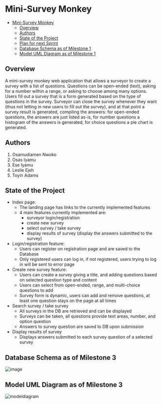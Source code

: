 # Mini-Survey Monkey

<!-- TOC -->
* [Mini-Survey Monkey](#mini-survey-monkey)
  * [Overview](#overview)
  * [Authors](#authors)
  * [State of the Project](#state-of-the-project)
  * [Plan for next Sprint](#plan-for-next-sprint)
  * [Database Schema as of Milestone 1](#database-schema-as-of-milestone-1)
  * [Model UML Diagram as of Milestone 1](#model-uml-diagram-as-of-milestone-1)
<!-- TOC -->

## Overview
A mini-survey monkey web application that allows a surveyor to create a survey with a list of questions. Questions can be open-ended (text), asking for a number within a range, or asking to choose among many options. Users fill out a survey that is a form generated based on the type of questions in the survey. Surveyor can close the survey whenever they want (thus not letting in new users to fill out the survey), and at that point a survey result is generated, compiling the answers: for open-ended questions, the answers are just listed as-is, for number questions a histogram of the answers is generated, for choice questions a pie chart is generated.

## Authors
1. Osamudiamen Nwoko
2. Osas Iyamu
3. Ese Iyamu
4. Leslie Ejeh
5. Toyin Adams

## State of the Project
- Index page:
  - The landing page has links to the currently implemented features
  - 4 main features currently implemented are:
    - surveyor login/registration
    - create new survey
    - select survey / take survey
    - display results of survey (display the answers submitted to the survey)
- Login/registration feature:
  - Users can register on registration page and are saved to the Database
  - Only registered users can log in, if not registered, users trying to log in will be sent to error page
- Create new survey feature:
  - Users can create a survey giving a title, and adding questions based on selected question type and content
  - Users can select from open-ended, range, and multi-choice questions to add
  - Survey form is dynamic, users can add and remove questions, at least one question stays on the page at all times
- Search survey / take survey
  - All surveys in the DB are retrieved and can be displayed
  - Surveys can be taken, all questions provide text areas, number, and option question
  - Answers to survey question are saved to DB upon submission
- Display results of survey
  - Displays answers submitted to each survey question of a selected survey


## Database Schema as of Milestone 3
![image](https://github.com/charles-55/Mini-SurveyMonkey/assets/77470047/3d9bab27-7ffa-4a74-aad9-0be661b07107)


## Model UML Diagram as of Milestone 3
![modeldiagram](https://github.com/charles-55/Mini-SurveyMonkey/assets/59775183/c277dab6-fbd9-4e8e-b74a-d8702ca3f12f)

